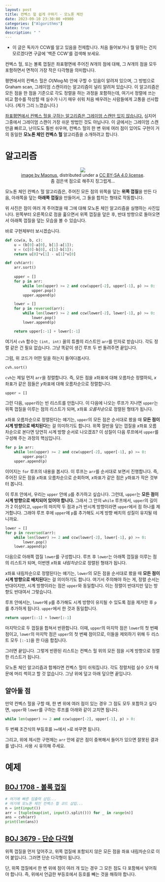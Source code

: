 ```yaml
---
layout: post
title: 컨벡스 헐 쉽게 구하기 - 모노톤 체인
date: 2023-09-10 23:30:00 +0900
categories: ["Algorithms"]
katex: true
description: " "
---
```


* 이 글은 독자가 CCW를 알고 있음을 전제합니다. 처음 들어보거나 뭘 말하는 건지 모르겠다면 구글에 '백준 CCW'를 검색해 보세요.

컨벡스 헐, 또는 볼록 껍질은 좌표평면에 주어진 $N$개의 점에 대해, 그 $N$개의 점을 모두 포함하면서 면적이 가장 작은 다각형을 의미합니다.

평면에서의 컨벡스 헐은 $O(N \log{N})$ 안에 구할 수 있음이 알려져 있으며, 그 방법으로 Graham scan, 그레이엄 스캔이라는 알고리즘이 널리 알려져 있습니다.
이 알고리즘은 모든 점을 한 점을 기준으로 각도 정렬을 하는 과정을 포함하는데, 여기서 정렬에 쓰는 비교 함수를 작성할 때 실수가 나기 매우 쉬워 처음 배우려는 사람들에게 고통을 선사합니다. (제가 그리 느꼈습니다.)

[좌표평면에서 컨벡스 헐을 구하는 알고리즘은 그레이엄 스캔만 있지 않습니다.](https://en.wikipedia.org/wiki/Convex_hull_algorithms#Algorithms) 심지어 그중에서 그레이엄 스캔이 가장 쉬운 방법인 것도 아닙니다.
이 글에서는 그레이엄 스캔만큼 빠르고, 난이도도 훨씬 쉬우며, 컨벡스 헐의 한 변 위에 여러 점이 있어도 구현이 거의 동일한 **모노톤 체인 컨벡스 헐** 알고리즘을 소개하려고 합니다.

# 알고리즘

<center><figure>
    <img src="https://upload.wikimedia.org/wikipedia/commons/9/9a/Animation_depicting_the_Monotone_algorithm.gif">
    <figcaption><a href="https://en.wikibooks.org/wiki/File:Animation_depicting_the_Monotone_algorithm.gif">image by Maonus</a>, distributed under a <a href="https://creativecommons.org/licenses/by-sa/4.0/deed.en">CC BY-SA 4.0 license</a>.<br>좀 검은색 점으로 해주지 징그럽게...</figcaption>
</figure></center>

모노톤 체인 컨벡스 헐 알고리즘은, 주어진 모든 점의 위쪽을 덮는 **위쪽 껍질**을 만든 다음, 아래쪽을 덮는 **아래쪽 껍질**을 만들어서, 그 둘을 합치는 형태로 작동합니다.

위 사진은 점이 여러 개 주어졌을 때 그에 대해 모노톤 체인 알고리즘을 실행하는 사진입니다. 왼쪽부터 오른쪽으로 점을 훑으면서 위쪽 껍질을 덮은 후, 반대 방향으로 돌아오면서 아래쪽 껍질을 덮는 모습을 볼 수 있습니다.

바로 구현체부터 보시겠습니다.

```py
def ccw(a, b, c):
    u = (b[0]-a[0], b[1]-a[1]);
    v = (c[0]-b[0], c[1]-b[1]);
    return u[0]*v[1] - u[1]*v[0]

def cvh(arr):
    arr.sort()
    
    upper = []
    for p in arr:
        while len(upper) >= 2 and ccw(upper[-2], upper[-1], p) >= 0:
            upper.pop()
        upper.append(p)

    lower = []
    for p in reversed(arr):
        while len(lower) >= 2 and ccw(lower[-2], lower[-1], p) >= 0:
            lower.pop()
        lower.append(p)

    return upper[:-1] + lower[:-1]
```

여기서 `cvh` 함수는 `(int, int)` 꼴의 튜플의 리스트인 `arr`를 인자로 받습니다.
각도 정렬 같은 건 필요 없습니다. 그냥 똑같이 생긴 루프 두 번 돌려주면 끝입니다.

그럼, 위 코드가 어떤 일을 하는지 들여다봅시다.

```py
cvh.sort()
```
`cvh`는 제일 먼저 `arr`을 정렬합니다. 즉, 모든 점을 *x*좌표에 대해 오름차순 정렬하되, *x*좌표가 같은 점들은 *y*좌표에 대해 오름차순으로 정렬합니다.

```py
upper = []
```
그런 다음, `upper`라는 빈 리스트를 만듭니다.
이 다음에 나오는 루프가 지나면 `upper`는 위쪽 껍질을 이루는 점의 리스트가 되며, *x*좌표 *오름차순*으로 정렬된 형태가 됩니다.

*x*좌표 오름차순으로 정렬된다는 얘기는, `upper`의 모든 점은 순서대로 봤을 때 **모든 점이 시계 방향으로 배치된다**는 걸 의미하기도 합니다.
위쪽 절반을 덮는 껍질을 *x*좌표 오름차순으로 본다면 당연히 시계 방향 순서로 나오겠죠?
이 성질이 다음 루프에서 `upper`를 구성해 주는 과정의 핵심입니다.

```py
for p in arr:
    while len(upper) >= 2 and ccw(upper[-2], upper[-1], p) >= 0:
        upper.pop()
    upper.append(p)
```
이어지는 `for` 루프의 내용을 봅시다.
이 루프는 `arr`를 순서대로 보면서 진행합니다. 즉, 주어진 모든 점을 *x*좌표 오름차순으로 순회하며, *x*좌표가 같은 점은 *y*좌표가 작은 것부터 봅니다.

이 루프 안에서, 우리는 `upper` 안에 `p`를 추가하고 싶습니다. 그런데, `upper`는 **모든 점이 시계 방향으로 배치되어 있어야 합니다.**
그래서 그 안의 `while` 루프에서, `upper`의 길이가 2 이상이고, `upper`의 마지막 두 점과 `p`가 반시계 방향이라면 `upper`에서 점 하나를 제거합니다.
그래야 루프 후에 `upper`에 `p`를 추가해도 시계 방향 배치의 성질이 유지될 테니까요.

```py
lower = []
for p in reversed(arr):
    while len(lower) >= 2 and ccw(lower[-2], lower[-1], p) >= 0:
        lower.pop()
    lower.append(p)
```

다음으로 아래쪽 껍질 `lower`를 구성합니다.
루프 후 `lower`는 아래쪽 껍질을 이루는 점의 리스트가 되며, 이번엔 *x*좌표 *내림차순*으로 정렬된 형태가 됩니다.

*x*좌표 내림차순으로 정렬된다는 얘기는, `lower`의 모든 점을 순서대로 봤을 때 **모든 점이 시계 방향으로 배치된다**는 걸 의미하기도 합니다.
여기서 주의해야 하는 게, 정렬 순서는 반대이지만, 시계 방향이라는 점은 `upper`와 동일합니다. 이는 정렬이 반대지만 덮는 방향도 반대여서 그렇습니다.

루프 안에서는, `lower`에 `p`를 추가해도 시계 방향이 유지될 수 있도록 점을 제거한 후 `p`를 추가하게 됩니다. `upper`에서 한 것과 동일합니다.

```py
return upper[:-1] + lower[:-1]
```
마지막으로 두 껍질을 합쳐서 반환합니다. 이때, `upper`의 마지막 점은 `lower`의 첫 번째 점이고, `lower`의 마지막 점은 `upper`의 첫 번째 점이므로, 이들을 제외하기 위해 두 리스트 모두 `[:-1]`을 한 다음 합칩니다.

그러면 끝입니다. 그렇게 반환된 리스트는 컨벡스 헐 위의 모든 점을 시계 방향으로 정렬한 리스트가 됩니다.

모노톤 체인 알고리즘과 함께라면 컨벡스 헐이 쉬워집니다. 각도 정렬처럼 실수 오차 때문에 머리 썩히고 할 것 없습니다. 그냥 위에 덮고 아래 덮으면 끝입니다.


## 알아둘 점

만약 컨벡스 헐을 구할 때, 한 변 위에 여러 점이 있는 경우 그 점도 모두 포함하고 싶다면, `upper`와 `lower`를 구하는 루프를 아래와 같이 고치면 됩니다.
```py
while len(upper) >= 2 and ccw(upper[-2], upper[-1], p) > 0:
```
두 번째 조건식의 부등호를 `>=`에서 `>`로 바꾸면 됩니다.

그리고, 위에 제시한 구현체는 `arr` 안에 같은 점이 중복해서 들어가 있으면 잘못된 결과를 냅니다. 사용 시 유의해 주세요.


# 예제

## <a href="https://boj.kr/1708">BOJ 1708 - 볼록 껍질</a>

```py
# 여기에 빠른 입출력 삽입...
# 여기에 모노톤 체인 컨벡스 헐 코드 삽입...
n = int(input())
arr = [tuple(map(int, input().split())) for _ in range(n)]
ans = cvh(arr)
print(len(ans))
```

## <a href="https://boj.kr/3679">BOJ 3679 - 단순 다각형</a>

위쪽 껍질을 먼저 덮어주고, 위쪽 껍질에 포함되지 않은 모든 점을 좌표 내림차순으로 이어 붙입니다. 그러면 단순 다각형이 됩니다.

단, 위쪽 껍질에서 한 변 위에 점이 여러 개 있는 경우 그 모든 점도 다 포함해서 넣어줘야 합니다. 즉, 위에서 언급한 부등호에서 등호를 빼는 것을 해줘야 합니다.

